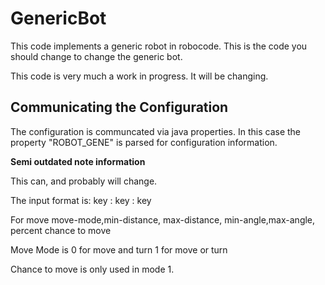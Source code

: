 # GenericBot #

This code implements a generic robot in robocode.
This is the code you should change to change the generic bot.

This code is very much a work in progress.  It will be changing.

## Communicating the Configuration ##
The configuration is communcated via java properties.  In this case the property "ROBOT_GENE" is parsed for configuration information.

**Semi outdated note information**

This can, and probably will change.

The input format is:
key : key : key

For move
move-mode,min-distance, max-distance, min-angle,max-angle, percent chance to move

Move Mode is 0 for move and turn
             1 for move or turn

Chance to move is only used in mode 1.
